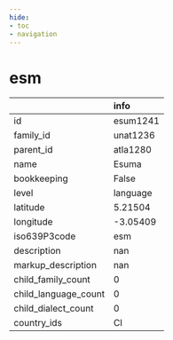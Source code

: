 ```yaml
---
hide:
- toc
- navigation
---
```

# esm
|                      | info     |
|:---------------------|:---------|
| id                   | esum1241 |
| family_id            | unat1236 |
| parent_id            | atla1280 |
| name                 | Esuma    |
| bookkeeping          | False    |
| level                | language |
| latitude             | 5.21504  |
| longitude            | -3.05409 |
| iso639P3code         | esm      |
| description          | nan      |
| markup_description   | nan      |
| child_family_count   | 0        |
| child_language_count | 0        |
| child_dialect_count  | 0        |
| country_ids          | CI       |
